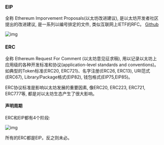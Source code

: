### EIP

全称 Ethereum Imporvement Proposals(以太坊改进建议), 是以太坊开发者社区提出的改进建议, 是一系列以编号排定的文件, 类似互联网上IETF的RFC。 [Github](https://github.com/ethereum/EIPs) 

![img](https://upload-images.jianshu.io/upload_images/14765382-02cce03ba217543a?imageMogr2/auto-orient/strip%7CimageView2/2/w/792/format/webp)

### ERC

全称 Ethereum Request For Comment (以太坊意见征求稿), 用以记录以太坊上应用级的各种开发标准和协议(application-level standards and conventions)。如典型的Token标准(ERC20, ERC721)、名字注册(ERC26, ERC13), URI范式(ERC67), Library/Package格式(EIP82), 钱包格式(EIP75,EIP85)。

ERC协议标准是影响以太坊发展的重要因素, 像ERC20, ERC223, ERC721, ERC777等, 都是对以太坊生态产生了很大影响。

#### 声明周期

ERC和EIP都有4个阶段:

![img](https://upload-images.jianshu.io/upload_images/14765382-83cb35609eb87f97?imageMogr2/auto-orient/strip%7CimageView2/2/w/1000/format/webp)

所有的ERC都是EIP。反之则未必。